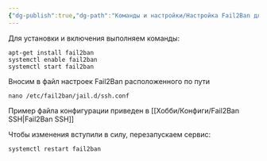 ```yaml
---
{"dg-publish":true,"dg-path":"Команды и настройки/Настройка Fail2Ban для защиты SSH.md","permalink":"/komandy-i-nastrojki/nastrojka-fail2-ban-dlya-zashhity-ssh/","updated":"2024-10-09T21:32:13+03:00"}
---
```


Для установки и включения выполняем команды:

```shell
apt-get install fail2ban
systemctl enable fail2ban
systemctl start fail2ban
```

Вносим в файл настроек Fail2Ban расположенного по пути

```
nano /etc/fail2ban/jail.d/ssh.conf
```

Пример файла конфигурации приведен в [[Хобби/Конфиги/Fail2Ban SSH\|Fail2Ban SSH]]

Чтобы изменения вступили в силу, перезапускаем сервис:

```
systemctl restart fail2ban
```
